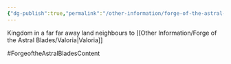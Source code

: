 ```yaml
---
{"dg-publish":true,"permalink":"/other-information/forge-of-the-astral-blades/locations/redspire/","updated":"2025-08-11T11:53:32.322+01:00"}
---
```


Kingdom in a far far away land
neighbours to [[Other Information/Forge of the Astral Blades/Valoria\|Valoria]]

#ForgeoftheAstralBladesContent  